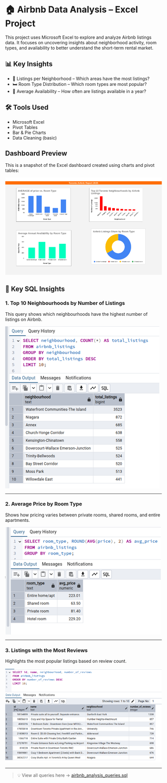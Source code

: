 # 🏠 Airbnb Data Analysis – Excel Project

This project uses Microsoft Excel to explore and analyze Airbnb listings data. It focuses on uncovering insights about neighborhood activity, room types, and availability to better understand the short-term rental market.

## 📊 Key Insights

- 📍 Listings per Neighborhood – Which areas have the most listings?
- 🛏 Room Type Distribution – Which room types are most popular?
- 📅 Average Availability – How often are listings available in a year?

## 🛠 Tools Used

- Microsoft Excel
- Pivot Tables
- Bar & Pie Charts
- Data Cleaning (basic)

## Dashboard Preview

This is a snapshot of the Excel dashboard created using charts and pivot tables:

![Airbnb Dashboard](./charts/Airbnb_Excel_Dashboard.png)

## 🧠 Key SQL Insights

### 1. Top 10 Neighbourhoods by Number of Listings

This query shows which neighbourhoods have the highest number of listings on Airbnb.

![Top Neighbourhoods](./charts/top_neighbourhoods_sql.png)

---

### 2. Average Price by Room Type

Shows how pricing varies between private rooms, shared rooms, and entire apartments.

![Avg Price by Room Type](./charts/avg_price_by_room_type.png)

---

### 3. Listings with the Most Reviews

Highlights the most popular listings based on review count.

![Most Reviewed Listings](./charts/most_reviewed_listings.png)

---
> 💡 View all queries here → [airbnb_analysis_queries.sql](./sql/airbnb_analysis_queries.sql)


